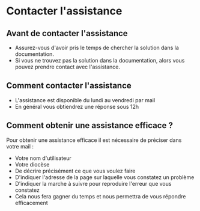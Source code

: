  # Contacter l'assistance

## Avant de contacter l'assistance
* Assurez-vous d'avoir pris le temps de chercher la solution dans la documentation. 
* Si vous ne trouvez pas la solution dans la documentation, alors vous pouvez prendre contact avec l'assistance.

## Comment contacter l'assistance
* L'assistance est disponible du lundi au vendredi par mail
* En général vous obtiendrez une réponse sous 12h

## Comment obtenir une assistance efficace ?
Pour obtenir une assistance efficace il est nécessaire de préciser dans votre mail :
* Votre nom d'utilisateur
* Votre diocèse
* De décrire précisément ce que vous voulez faire
* D'indiquer l'adresse de la page sur laquelle vous constatez un problème
* D'indiquer la marche à suivre pour reproduire l'erreur que vous constatez
* Cela nous fera gagner du temps et nous permettra de vous répondre efficacement
